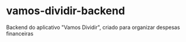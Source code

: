 # vamos-dividir-backend
Backend do aplicativo "Vamos Dividir", criado para organizar despesas financeiras
